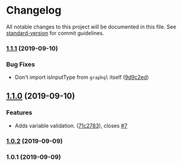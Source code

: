 # Changelog

All notable changes to this project will be documented in this file. See [standard-version](https://github.com/conventional-changelog/standard-version) for commit guidelines.

### [1.1.1](https://github.com/relay-tools/vscode-apollo-relay/compare/v1.1.0...v1.1.1) (2019-09-10)


### Bug Fixes

* Don't import isInputType from `graphql` itself ([9d9c2ed](https://github.com/relay-tools/vscode-apollo-relay/commit/9d9c2ed))

## [1.1.0](https://github.com/relay-tools/vscode-apollo-relay/compare/v1.0.2...v1.1.0) (2019-09-10)


### Features

* Adds variable validation. ([71c2783](https://github.com/relay-tools/vscode-apollo-relay/commit/71c2783)), closes [#7](https://github.com/relay-tools/vscode-apollo-relay/issues/7)

### [1.0.2](https://github.com/relay-tools/vscode-apollo-relay/compare/v1.0.1...v1.0.2) (2019-09-09)

### 1.0.1 (2019-09-09)
